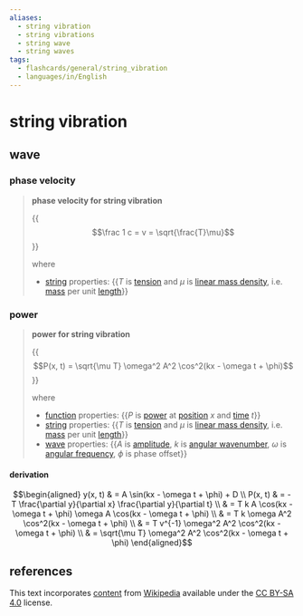 ```yaml
---
aliases:
  - string vibration
  - string vibrations
  - string wave
  - string waves
tags:
  - flashcards/general/string_vibration
  - languages/in/English
---
```


# string vibration

## wave

### phase velocity

> __phase velocity for string vibration__
>
> {{$$\frac 1 c = v = \sqrt{\frac{T}\mu}$$}}
>
> where
>
> - [string](string%20(structure).md) properties: {{$T$ is [tension](tension%20(mechanics).md) and $\mu$ is [linear mass density](linear%20density.md), i.e. [mass](mass.md) per unit [length](length.md)}} <!--SR:!2024-01-29,24,270!2024-02-21,53,310-->

### power

> __power for string vibration__
>
> {{$$P(x, t) = \sqrt{\mu T} \omega^2 A^2 \cos^2(kx - \omega t + \phi)$$}}
>
> where
>
> - [function](function%20(mathematics).md) properties: {{$P$ is [power](power%20(physics).md) at [position](position%20(geometry).md) $x$ and [time](time.md) $t$}}
> - [string](string%20(structure).md) properties: {{$T$ is [tension](tension%20(mechanics).md) and $\mu$ is [linear mass density](linear%20density.md), i.e. [mass](mass.md) per unit [length](length.md)}}
> - [wave](wave.md) properties: {{$A$ is [amplitude](amplitude.md), $k$ is [angular wavenumber](wavenumber.md), $\omega$ is [angular frequency](angular%20frequency.md), $\phi$ is phase offset}} <!--SR:!2024-01-06,15,250!2024-02-29,58,310!2024-02-02,36,290!2024-02-09,43,290-->

#### derivation

$$\begin{aligned}
y(x, t) & = A \sin(kx - \omega t + \phi) + D \\
P(x, t) & = - T \frac{\partial y}{\partial x} \frac{\partial y}{\partial t} \\
& = T k A \cos(kx - \omega t + \phi) \omega A \cos(kx - \omega t + \phi) \\
& = T k \omega A^2 \cos^2(kx - \omega t + \phi) \\
& = T v^{-1} \omega^2 A^2 \cos^2(kx - \omega t + \phi) \\
& = \sqrt{\mu T} \omega^2 A^2 \cos^2(kx - \omega t + \phi)
\end{aligned}$$

## references

This text incorporates [content](https://en.wikipedia.org/wiki/string_vibration) from [Wikipedia](Wikipedia.md) available under the [CC BY-SA 4.0](https://creativecommons.org/licenses/by-sa/4.0/) license.
